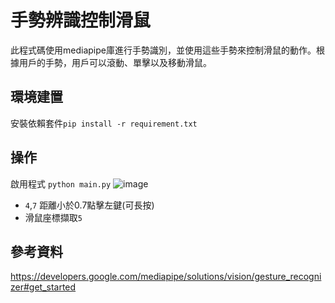 # 手勢辨識控制滑鼠

此程式碼使用mediapipe庫進行手勢識別，並使用這些手勢來控制滑鼠的動作。根據用戶的手勢，用戶可以滾動、單擊以及移動滑鼠。

## 環境建置
安裝依賴套件`pip install -r requirement.txt` 


## 操作
啟用程式 `python main.py`
![image](https://github.com/bensonbs/gesture-recognition/assets/120996184/9589e2b9-8096-4b1e-9668-ee48bd3db351)
- `4`,`7` 距離小於0.7點擊左鍵(可長按)
- 滑鼠座標擷取`5`

## 參考資料
https://developers.google.com/mediapipe/solutions/vision/gesture_recognizer#get_started
